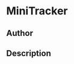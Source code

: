 # MiniTracker

## Author

<!-- Insert Your Name Here -->

## Description

<!-- Describe your example here -->
